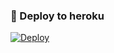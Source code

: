 ### 🚀 Deploy to heroku
[![Deploy](https://www.herokucdn.com/deploy/button.svg)](https://heroku.com/deploy?template=https://github.com/Ismiyev/ASOYashOyunu) 
